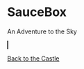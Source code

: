 # SauceBox
An Adventure to the Sky

<style>
  canvas {
    background-color: #B4FBB4;
    border: 1px solid black;
  }
</style>

<canvas id="myCanvas" width="400px" height="600px"></canvas>

<script src="game.js"></script>

[Back to the Castle](https://whcampbell.github.io/Ivys-Castle/)
